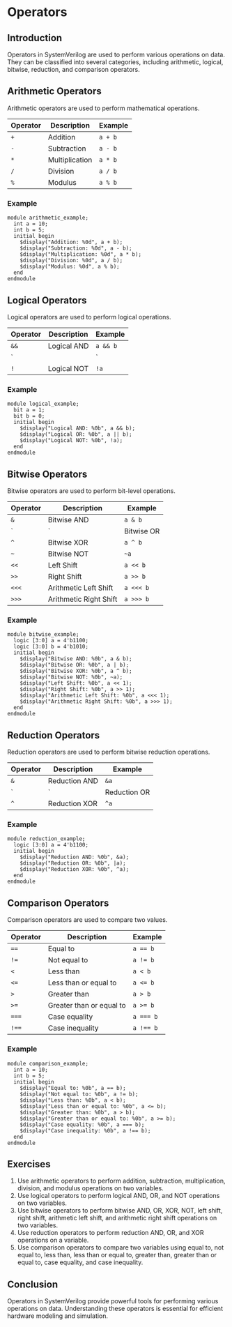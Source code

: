 # Operators

## Introduction
Operators in SystemVerilog are used to perform various operations on data. They can be classified into several categories, including arithmetic, logical, bitwise, reduction, and comparison operators.

## Arithmetic Operators
Arithmetic operators are used to perform mathematical operations.

| Operator | Description | Example |
|----------|-------------|---------|
| `+`      | Addition    | `a + b` |
| `-`      | Subtraction | `a - b` |
| `*`      | Multiplication | `a * b` |
| `/`      | Division    | `a / b` |
| `%`      | Modulus     | `a % b` |

### Example
```SV
module arithmetic_example;
  int a = 10;
  int b = 5;
  initial begin
    $display("Addition: %0d", a + b);
    $display("Subtraction: %0d", a - b);
    $display("Multiplication: %0d", a * b);
    $display("Division: %0d", a / b);
    $display("Modulus: %0d", a % b);
  end
endmodule
```

## Logical Operators
Logical operators are used to perform logical operations.

| Operator | Description | Example |
|----------|-------------|---------|
| `&&`     | Logical AND | `a && b` |
| `||`     | Logical OR  | `a || b` |
| `!`      | Logical NOT | `!a`     |

### Example
```SV
module logical_example;
  bit a = 1;
  bit b = 0;
  initial begin
    $display("Logical AND: %0b", a && b);
    $display("Logical OR: %0b", a || b);
    $display("Logical NOT: %0b", !a);
  end
endmodule
```

## Bitwise Operators
Bitwise operators are used to perform bit-level operations.

| Operator | Description | Example |
|----------|-------------|---------|
| `&`      | Bitwise AND | `a & b` |
| `|`      | Bitwise OR  | `a | b` |
| `^`      | Bitwise XOR | `a ^ b` |
| `~`      | Bitwise NOT | `~a`    |
| `<<`     | Left Shift  | `a << b` |
| `>>`     | Right Shift | `a >> b` |
| `<<<`    | Arithmetic Left Shift | `a <<< b` |
| `>>>`    | Arithmetic Right Shift | `a >>> b` |

### Example
```SV
module bitwise_example;
  logic [3:0] a = 4'b1100;
  logic [3:0] b = 4'b1010;
  initial begin
    $display("Bitwise AND: %0b", a & b);
    $display("Bitwise OR: %0b", a | b);
    $display("Bitwise XOR: %0b", a ^ b);
    $display("Bitwise NOT: %0b", ~a);
    $display("Left Shift: %0b", a << 1);
    $display("Right Shift: %0b", a >> 1);
    $display("Arithmetic Left Shift: %0b", a <<< 1);
    $display("Arithmetic Right Shift: %0b", a >>> 1);
  end
endmodule
```

## Reduction Operators
Reduction operators are used to perform bitwise reduction operations.

| Operator | Description | Example |
|----------|-------------|---------|
| `&`      | Reduction AND | `&a` |
| `|`      | Reduction OR  | `|a` |
| `^`      | Reduction XOR | `^a` |

### Example
```SV
module reduction_example;
  logic [3:0] a = 4'b1100;
  initial begin
    $display("Reduction AND: %0b", &a);
    $display("Reduction OR: %0b", |a);
    $display("Reduction XOR: %0b", ^a);
  end
endmodule
```

## Comparison Operators
Comparison operators are used to compare two values.

| Operator | Description | Example |
|----------|-------------|---------|
| `==`     | Equal to    | `a == b` |
| `!=`     | Not equal to| `a != b` |
| `<`      | Less than   | `a < b`  |
| `<=`     | Less than or equal to | `a <= b` |
| `>`      | Greater than| `a > b`  |
| `>=`     | Greater than or equal to | `a >= b` |
| `===`    | Case equality | `a === b` |
| `!==`    | Case inequality | `a !== b` |

### Example
```SV
module comparison_example;
  int a = 10;
  int b = 5;
  initial begin
    $display("Equal to: %0b", a == b);
    $display("Not equal to: %0b", a != b);
    $display("Less than: %0b", a < b);
    $display("Less than or equal to: %0b", a <= b);
    $display("Greater than: %0b", a > b);
    $display("Greater than or equal to: %0b", a >= b);
    $display("Case equality: %0b", a === b);
    $display("Case inequality: %0b", a !== b);
  end
endmodule
```

## Exercises
1. Use arithmetic operators to perform addition, subtraction, multiplication, division, and modulus operations on two variables.
2. Use logical operators to perform logical AND, OR, and NOT operations on two variables.
3. Use bitwise operators to perform bitwise AND, OR, XOR, NOT, left shift, right shift, arithmetic left shift, and arithmetic right shift operations on two variables.
4. Use reduction operators to perform reduction AND, OR, and XOR operations on a variable.
5. Use comparison operators to compare two variables using equal to, not equal to, less than, less than or equal to, greater than, greater than or equal to, case equality, and case inequality.

## Conclusion
Operators in SystemVerilog provide powerful tools for performing various operations on data. Understanding these operators is essential for efficient hardware modeling and simulation.
